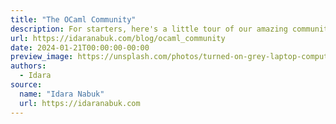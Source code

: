 ```yaml
---
title: "The OCaml Community"
description: For starters, here's a little tour of our amazing community.
url: https://idaranabuk.com/blog/ocaml_community
date: 2024-01-21T00:00:00-00:00
preview_image: https://unsplash.com/photos/turned-on-grey-laptop-computer-FBNxmwEVpAc
authors:
  - Idara
source:
  name: "Idara Nabuk"
  url: https://idaranabuk.com
---
```

